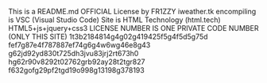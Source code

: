 This is a README.md
OFFICIAL License by FR1ZZY
iweather.tk encompiling is VSC (Visual Studio Code)
Site is HTML Technology (html.tech)
HTML5+js+jquery+css3
LICENSE NUMBER IS ONE
PRIVATE CODE NUMBER (ONLY THIS SITE)
1t3b2184814g4g02g419425f5g4f5d5g75d
fef7g87e4f787887ef74g6g4w6wg46e8g43
g62jd92yd830t725dh3jvu83jrj2rt673h0
hg62r90v8292t02762grb92ay28t2tgr827
f632gofg29pf2tgd19o998g13198g378193

